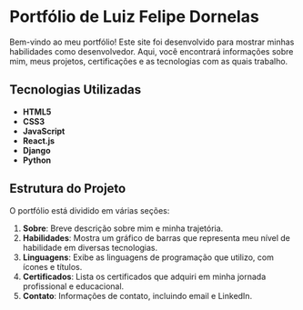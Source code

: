 # Portfólio de Luiz Felipe Dornelas

Bem-vindo ao meu portfólio! Este site foi desenvolvido para mostrar minhas habilidades como desenvolvedor. Aqui, você encontrará informações sobre mim, meus projetos, certificações e as tecnologias com as quais trabalho.

## Tecnologias Utilizadas

- **HTML5**
- **CSS3**
- **JavaScript**
- **React.js**
- **Django**
- **Python**

## Estrutura do Projeto

O portfólio está dividido em várias seções:

1. **Sobre**: Breve descrição sobre mim e minha trajetória.
2. **Habilidades**: Mostra um gráfico de barras que representa meu nível de habilidade em diversas tecnologias.
3. **Linguagens**: Exibe as linguagens de programação que utilizo, com ícones e títulos.
4. **Certificados**: Lista os certificados que adquiri em minha jornada profissional e educacional.
5. **Contato**: Informações de contato, incluindo email e LinkedIn.


